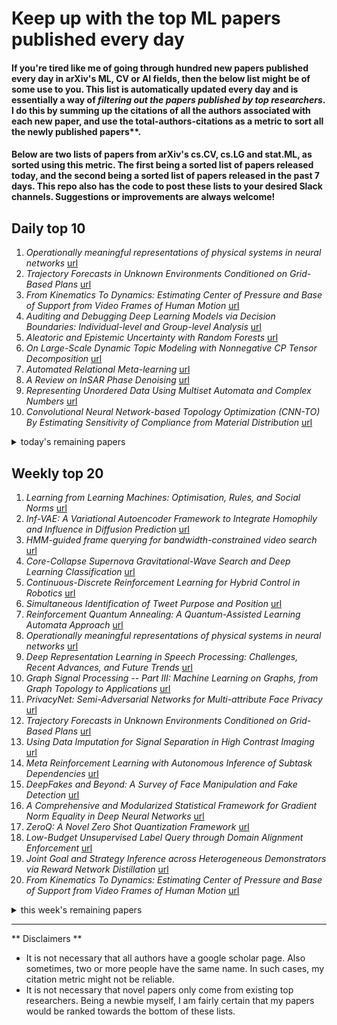 # Keep up with the top ML papers published every day

#### If you're tired like me of going through hundred new papers published every day in arXiv's ML, CV or AI fields, then the below list might be of some use to you. This list is automatically updated every day and is essentially a way of *filtering out the papers published by top researchers*. I do this by summing up the citations of all the authors associated with each new paper, and use the total-authors-citations as a metric to sort all the newly published papers**. 

#### Below are two lists of papers from arXiv's cs.CV, cs.LG and stat.ML, as sorted using this metric. The first being a sorted list of papers released today, and the second being a sorted list of papers released in the past 7 days. This repo also has the code to post these lists to your desired Slack channels. Suggestions or improvements are always welcome!

## Daily top 10
1. *Operationally meaningful representations of physical systems in neural networks* [url](http://arxiv.org/abs/2001.00593)
2. *Trajectory Forecasts in Unknown Environments Conditioned on Grid-Based Plans* [url](http://arxiv.org/abs/2001.00735)
3. *From Kinematics To Dynamics: Estimating Center of Pressure and Base of Support from Video Frames of Human Motion* [url](http://arxiv.org/abs/2001.00657)
4. *Auditing and Debugging Deep Learning Models via Decision Boundaries: Individual-level and Group-level Analysis* [url](http://arxiv.org/abs/2001.00682)
5. *Aleatoric and Epistemic Uncertainty with Random Forests* [url](http://arxiv.org/abs/2001.00893)
6. *On Large-Scale Dynamic Topic Modeling with Nonnegative CP Tensor Decomposition* [url](http://arxiv.org/abs/2001.00631)
7. *Automated Relational Meta-learning* [url](http://arxiv.org/abs/2001.00745)
8. *A Review on InSAR Phase Denoising* [url](http://arxiv.org/abs/2001.00769)
9. *Representing Unordered Data Using Multiset Automata and Complex Numbers* [url](http://arxiv.org/abs/2001.00610)
10. *Convolutional Neural Network-based Topology Optimization (CNN-TO) By Estimating Sensitivity of Compliance from Material Distribution* [url](http://arxiv.org/abs/2001.00635)
<details><summary>today's remaining papers</summary>
  <ol start=11>
    <li><i>Making Sense of Reinforcement Learning and Probabilistic Inference</i> <a href="http://arxiv.org/abs/2001.00805">url</a></li>
    <li><i>Accelerating Smooth Games by Manipulating Spectral Shapes</i> <a href="http://arxiv.org/abs/2001.00602">url</a></li>
    <li><i>Modeling Information Need of Users in Search Sessions</i> <a href="http://arxiv.org/abs/2001.00861">url</a></li>
    <li><i>Robust Self-Supervised Learning of Deterministic Errors in Single-Plane (Monoplanar) and Dual-Plane (Biplanar) X-ray Fluoroscopy</i> <a href="http://arxiv.org/abs/2001.00686">url</a></li>
    <li><i>Good Feature Matching: Towards Accurate, Robust VO/VSLAM with Low Latency</i> <a href="http://arxiv.org/abs/2001.00714">url</a></li>
    <li><i>Computing L1 Straight-Line Fits to Data (Part 1)</i> <a href="http://arxiv.org/abs/2001.00813">url</a></li>
    <li><i>Academic Performance Estimation with Attention-based Graph Convolutional Networks</i> <a href="http://arxiv.org/abs/2001.00632">url</a></li>
    <li><i>DeepFocus: a Few-Shot Microscope Slide Auto-Focus using a Sample Invariant CNN-based Sharpness Function</i> <a href="http://arxiv.org/abs/2001.00667">url</a></li>
    <li><i>Improved Spectral Imaging Microscopy for Cultural Heritage through Oblique Illumination</i> <a href="http://arxiv.org/abs/2001.00817">url</a></li>
    <li><i>Fractional Skipping: Towards Finer-Grained Dynamic CNN Inference</i> <a href="http://arxiv.org/abs/2001.00705">url</a></li>
    <li><i>Wide Neural Networks with Bottlenecks are Deep Gaussian Processes</i> <a href="http://arxiv.org/abs/2001.00921">url</a></li>
    <li><i>Zero-Shot Reinforcement Learning with Deep Attention Convolutional Neural Networks</i> <a href="http://arxiv.org/abs/2001.00605">url</a></li>
    <li><i>A Loss-Function for Causal Machine-Learning</i> <a href="http://arxiv.org/abs/2001.00629">url</a></li>
    <li><i>Deep Learning-Based Intrusion Detection System for Advanced Metering Infrastructure</i> <a href="http://arxiv.org/abs/2001.00916">url</a></li>
    <li><i>FFusionCGAN: An end-to-end fusion method for few-focus images using conditional GAN in cytopathological digital slides</i> <a href="http://arxiv.org/abs/2001.00692">url</a></li>
    <li><i>Decomposable Probability-of-Success Metrics in Algorithmic Search</i> <a href="http://arxiv.org/abs/2001.00742">url</a></li>
    <li><i>Hydrological time series forecasting using simple combinations: Big data testing and investigations on one-year ahead river flow predictability</i> <a href="http://arxiv.org/abs/2001.00811">url</a></li>
    <li><i>Attention based on-device streaming speech recognition with large speech corpus</i> <a href="http://arxiv.org/abs/2001.00577">url</a></li>
    <li><i>A Performance Comparison of Data Mining Algorithms Based Intrusion Detection System for Smart Grid</i> <a href="http://arxiv.org/abs/2001.00917">url</a></li>
    <li><i>A Framework for Democratizing AI</i> <a href="http://arxiv.org/abs/2001.00818">url</a></li>
    <li><i>Unsupervised Online Feature Selection for Cost-Sensitive Medical Diagnosis</i> <a href="http://arxiv.org/abs/2001.00626">url</a></li>
    <li><i>Bayesian task embedding for few-shot Bayesian optimization</i> <a href="http://arxiv.org/abs/2001.00637">url</a></li>
    <li><i>A Probability Density Theory for Spin-Glass Systems</i> <a href="http://arxiv.org/abs/2001.00927">url</a></li>
    <li><i>Self-Supervised Learning of Generative Spin-Glasses with Normalizing Flows</i> <a href="http://arxiv.org/abs/2001.00585">url</a></li>
    <li><i>A Hybrid Framework for Topic Structure using Laughter Occurrences</i> <a href="http://arxiv.org/abs/2001.00573">url</a></li>
    <li><i>Improve Unsupervised Domain Adaptation with Mixup Training</i> <a href="http://arxiv.org/abs/2001.00677">url</a></li>
    <li><i>Deep Unsupervised Common Representation Learning for LiDAR and Camera Data using Double Siamese Networks</i> <a href="http://arxiv.org/abs/2001.00762">url</a></li>
    <li><i>A Machine Learning Imaging Core using Separable FIR-IIR Filters</i> <a href="http://arxiv.org/abs/2001.00630">url</a></li>
    <li><i>A Multi-oriented Chinese Keyword Spotter Guided by Text Line Detection</i> <a href="http://arxiv.org/abs/2001.00722">url</a></li>
    <li><i>Intelligent Roundabout Insertion using Deep Reinforcement Learning</i> <a href="http://arxiv.org/abs/2001.00786">url</a></li>
    <li><i>Optimizing Wireless Systems Using Unsupervised and Reinforced-Unsupervised Deep Learning</i> <a href="http://arxiv.org/abs/2001.00784">url</a></li>
    <li><i>Question Type Classification Methods Comparison</i> <a href="http://arxiv.org/abs/2001.00571">url</a></li>
    <li><i>The Real-World-Weight Cross-Entropy Loss Function: Modeling the Costs of Mislabeling</i> <a href="http://arxiv.org/abs/2001.00570">url</a></li>
    <li><i>PI-GAN: Learning Pose Independent representations for multiple profile face synthesis</i> <a href="http://arxiv.org/abs/2001.00645">url</a></li>
    <li><i>DAWSON: A Domain Adaptive Few Shot Generation Framework</i> <a href="http://arxiv.org/abs/2001.00576">url</a></li>
    <li><i>Learning Accurate Integer Transformer Machine-Translation Models</i> <a href="http://arxiv.org/abs/2001.00926">url</a></li>
    <li><i>Memory-Loss is Fundamental for Stability and Distinguishes the Echo State Property Threshold in Reservoir Computing & Beyond</i> <a href="http://arxiv.org/abs/2001.00766">url</a></li>
    <li><i>Signatory: differentiable computations of the signature and logsignature transforms, on both CPU and GPU</i> <a href="http://arxiv.org/abs/2001.00706">url</a></li>
    <li><i>HandAugment: A Simple Data Augmentation for HANDS19 Challenge Task 1 -- Depth-Based 3D Hand Pose Estimation</i> <a href="http://arxiv.org/abs/2001.00702">url</a></li>
    <li><i>A Neural Dirichlet Process Mixture Model for Task-Free Continual Learning</i> <a href="http://arxiv.org/abs/2001.00689">url</a></li>
    <li><i>Synthetic vascular structure generation for unsupervised pre-training in CTA segmentation tasks</i> <a href="http://arxiv.org/abs/2001.00666">url</a></li>
    <li><i>Explainable outlier detection through decision tree conditioning</i> <a href="http://arxiv.org/abs/2001.00636">url</a></li>
    <li><i>Large-scale Gender/Age Prediction of Tumblr Users</i> <a href="http://arxiv.org/abs/2001.00594">url</a></li>
  </ol>
</details>

## Weekly top 20
1. *Learning from Learning Machines: Optimisation, Rules, and Social Norms* [url](http://arxiv.org/abs/2001.00006)
2. *Inf-VAE: A Variational Autoencoder Framework to Integrate Homophily and Influence in Diffusion Prediction* [url](http://arxiv.org/abs/2001.00132)
3. *HMM-guided frame querying for bandwidth-constrained video search* [url](http://arxiv.org/abs/2001.00057)
4. *Core-Collapse Supernova Gravitational-Wave Search and Deep Learning Classification* [url](http://arxiv.org/abs/2001.00279)
5. *Continuous-Discrete Reinforcement Learning for Hybrid Control in Robotics* [url](http://arxiv.org/abs/2001.00449)
6. *Simultaneous Identification of Tweet Purpose and Position* [url](http://arxiv.org/abs/2001.00051)
7. *Reinforcement Quantum Annealing: A Quantum-Assisted Learning Automata Approach* [url](http://arxiv.org/abs/2001.00234)
8. *Operationally meaningful representations of physical systems in neural networks* [url](http://arxiv.org/abs/2001.00593)
9. *Deep Representation Learning in Speech Processing: Challenges, Recent Advances, and Future Trends* [url](http://arxiv.org/abs/2001.00378)
10. *Graph Signal Processing -- Part III: Machine Learning on Graphs, from Graph Topology to Applications* [url](http://arxiv.org/abs/2001.00426)
11. *PrivacyNet: Semi-Adversarial Networks for Multi-attribute Face Privacy* [url](http://arxiv.org/abs/2001.00561)
12. *Trajectory Forecasts in Unknown Environments Conditioned on Grid-Based Plans* [url](http://arxiv.org/abs/2001.00735)
13. *Using Data Imputation for Signal Separation in High Contrast Imaging* [url](http://arxiv.org/abs/2001.00563)
14. *Meta Reinforcement Learning with Autonomous Inference of Subtask Dependencies* [url](http://arxiv.org/abs/2001.00248)
15. *DeepFakes and Beyond: A Survey of Face Manipulation and Fake Detection* [url](http://arxiv.org/abs/2001.00179)
16. *A Comprehensive and Modularized Statistical Framework for Gradient Norm Equality in Deep Neural Networks* [url](http://arxiv.org/abs/2001.00254)
17. *ZeroQ: A Novel Zero Shot Quantization Framework* [url](http://arxiv.org/abs/2001.00281)
18. *Low-Budget Unsupervised Label Query through Domain Alignment Enforcement* [url](http://arxiv.org/abs/2001.00238)
19. *Joint Goal and Strategy Inference across Heterogeneous Demonstrators via Reward Network Distillation* [url](http://arxiv.org/abs/2001.00503)
20. *From Kinematics To Dynamics: Estimating Center of Pressure and Base of Support from Video Frames of Human Motion* [url](http://arxiv.org/abs/2001.00657)
<details><summary>this week's remaining papers</summary>
  <ol start=21>
    <li><i>On Consequentialism and Fairness</i> <a href="http://arxiv.org/abs/2001.00329">url</a></li>
    <li><i>DeepBeat: A multi-task deep learning approach to assess signal quality and arrhythmia detection in wearable devices</i> <a href="http://arxiv.org/abs/2001.00155">url</a></li>
    <li><i>A Freeform Dielectric Metasurface Modeling Approach Based on Deep Neural Networks</i> <a href="http://arxiv.org/abs/2001.00121">url</a></li>
    <li><i>BlendMask: Top-Down Meets Bottom-Up for Instance Segmentation</i> <a href="http://arxiv.org/abs/2001.00309">url</a></li>
    <li><i>Auditing and Debugging Deep Learning Models via Decision Boundaries: Individual-level and Group-level Analysis</i> <a href="http://arxiv.org/abs/2001.00682">url</a></li>
    <li><i>Reasoning on Knowledge Graphs with Debate Dynamics</i> <a href="http://arxiv.org/abs/2001.00461">url</a></li>
    <li><i>Options of Interest: Temporal Abstraction with Interest Functions</i> <a href="http://arxiv.org/abs/2001.00271">url</a></li>
    <li><i>Aleatoric and Epistemic Uncertainty with Random Forests</i> <a href="http://arxiv.org/abs/2001.00893">url</a></li>
    <li><i>On Large-Scale Dynamic Topic Modeling with Nonnegative CP Tensor Decomposition</i> <a href="http://arxiv.org/abs/2001.00631">url</a></li>
    <li><i>Automated Relational Meta-learning</i> <a href="http://arxiv.org/abs/2001.00745">url</a></li>
    <li><i>DuDoNet++: Encoding mask projection to reduce CT metal artifacts</i> <a href="http://arxiv.org/abs/2001.00340">url</a></li>
    <li><i>Joint Unsupervised Learning for the Vertebra Segmentation, Artifact Reduction and Modality Translation of CBCT Images</i> <a href="http://arxiv.org/abs/2001.00339">url</a></li>
    <li><i>A Review on InSAR Phase Denoising</i> <a href="http://arxiv.org/abs/2001.00769">url</a></li>
    <li><i>First image then video: A two-stage network for spatiotemporal video denoising</i> <a href="http://arxiv.org/abs/2001.00346">url</a></li>
    <li><i>On the Resilience of Deep Learning for Reduced-voltage FPGAs</i> <a href="http://arxiv.org/abs/2001.00053">url</a></li>
    <li><i>Restricting the Flow: Information Bottlenecks for Attribution</i> <a href="http://arxiv.org/abs/2001.00396">url</a></li>
    <li><i>Visual Machine Learning: Insight through Eigenvectors, Chladni patterns and community detection in 2D particulate structures</i> <a href="http://arxiv.org/abs/2001.00345">url</a></li>
    <li><i>Visual Evaluation of Generative Adversarial Networks for Time Series Data</i> <a href="http://arxiv.org/abs/2001.00062">url</a></li>
    <li><i>Graph-FCN for image semantic segmentation</i> <a href="http://arxiv.org/abs/2001.00335">url</a></li>
    <li><i>Representing Unordered Data Using Multiset Automata and Complex Numbers</i> <a href="http://arxiv.org/abs/2001.00610">url</a></li>
    <li><i>Convolutional Neural Network-based Topology Optimization (CNN-TO) By Estimating Sensitivity of Compliance from Material Distribution</i> <a href="http://arxiv.org/abs/2001.00635">url</a></li>
    <li><i>Deep Learning Training with Simulated Approximate Multipliers</i> <a href="http://arxiv.org/abs/2001.00060">url</a></li>
    <li><i>Thresholds of descending algorithms in inference problems</i> <a href="http://arxiv.org/abs/2001.00479">url</a></li>
    <li><i>Making Sense of Reinforcement Learning and Probabilistic Inference</i> <a href="http://arxiv.org/abs/2001.00805">url</a></li>
    <li><i>Privacy for Rescue: A New Testimony Why Privacy is Vulnerable In Deep Models</i> <a href="http://arxiv.org/abs/2001.00493">url</a></li>
    <li><i>Accelerating Smooth Games by Manipulating Spectral Shapes</i> <a href="http://arxiv.org/abs/2001.00602">url</a></li>
    <li><i>Multi-organ Segmentation over Partially Labeled Datasets with Multi-scale Feature Abstraction</i> <a href="http://arxiv.org/abs/2001.00208">url</a></li>
    <li><i>Uncertainty-Based Out-of-Distribution Classification in Deep Reinforcement Learning</i> <a href="http://arxiv.org/abs/2001.00496">url</a></li>
    <li><i>Ensembles of Many Diverse Weak Defenses can be Strong: Defending Deep Neural Networks Against Adversarial Attacks</i> <a href="http://arxiv.org/abs/2001.00308">url</a></li>
    <li><i>Lossless Compression of Deep Neural Networks</i> <a href="http://arxiv.org/abs/2001.00218">url</a></li>
    <li><i>Video Cloze Procedure for Self-Supervised Spatio-Temporal Learning</i> <a href="http://arxiv.org/abs/2001.00294">url</a></li>
    <li><i>Modeling Information Need of Users in Search Sessions</i> <a href="http://arxiv.org/abs/2001.00861">url</a></li>
    <li><i>Non-rigid Registration Method between 3D CT Liver Data and 2D Ultrasonic Images based on Demons Model</i> <a href="http://arxiv.org/abs/2001.00035">url</a></li>
    <li><i>Robust Self-Supervised Learning of Deterministic Errors in Single-Plane (Monoplanar) and Dual-Plane (Biplanar) X-ray Fluoroscopy</i> <a href="http://arxiv.org/abs/2001.00686">url</a></li>
    <li><i>Good Feature Matching: Towards Accurate, Robust VO/VSLAM with Low Latency</i> <a href="http://arxiv.org/abs/2001.00714">url</a></li>
    <li><i>Computing L1 Straight-Line Fits to Data (Part 1)</i> <a href="http://arxiv.org/abs/2001.00813">url</a></li>
    <li><i>Motivic clustering schemes for directed graphs</i> <a href="http://arxiv.org/abs/2001.00278">url</a></li>
    <li><i>Pre-trained Contextual Embedding of Source Code</i> <a href="http://arxiv.org/abs/2001.00059">url</a></li>
    <li><i>Adversarial Policies in Learning Systems with Malicious Experts</i> <a href="http://arxiv.org/abs/2001.00543">url</a></li>
    <li><i>Academic Performance Estimation with Attention-based Graph Convolutional Networks</i> <a href="http://arxiv.org/abs/2001.00632">url</a></li>
    <li><i>DeepFocus: a Few-Shot Microscope Slide Auto-Focus using a Sample Invariant CNN-based Sharpness Function</i> <a href="http://arxiv.org/abs/2001.00667">url</a></li>
    <li><i>Improved Spectral Imaging Microscopy for Cultural Heritage through Oblique Illumination</i> <a href="http://arxiv.org/abs/2001.00817">url</a></li>
    <li><i>Fractional Skipping: Towards Finer-Grained Dynamic CNN Inference</i> <a href="http://arxiv.org/abs/2001.00705">url</a></li>
    <li><i>Lightweight Residual Densely Connected Convolutional Neural Network</i> <a href="http://arxiv.org/abs/2001.00526">url</a></li>
    <li><i>Wide Neural Networks with Bottlenecks are Deep Gaussian Processes</i> <a href="http://arxiv.org/abs/2001.00921">url</a></li>
    <li><i>Kalman Filtering and Expectation Maximization for Multitemporal Spectral Unmixing</i> <a href="http://arxiv.org/abs/2001.00425">url</a></li>
    <li><i>Temporal-Spatial Neural Filter: Direction Informed End-to-End Multi-channel Target Speech Separation</i> <a href="http://arxiv.org/abs/2001.00391">url</a></li>
    <li><i>Learning-Aided Deep Path Prediction for Sphere Decoding in Large MIMO Systems</i> <a href="http://arxiv.org/abs/2001.00342">url</a></li>
    <li><i>Histogram Layers for Texture Analysis</i> <a href="http://arxiv.org/abs/2001.00215">url</a></li>
    <li><i>Cost-Function-Dependent Barren Plateaus in Shallow Quantum Neural Networks</i> <a href="http://arxiv.org/abs/2001.00550">url</a></li>
    <li><i>Multi-lane Detection Using Instance Segmentation and Attentive Voting</i> <a href="http://arxiv.org/abs/2001.00236">url</a></li>
    <li><i>PAC Confidence Sets for Deep Neural Networks via Calibrated Prediction</i> <a href="http://arxiv.org/abs/2001.00106">url</a></li>
    <li><i>Scalable Hierarchical Clustering with Tree Grafting</i> <a href="http://arxiv.org/abs/2001.00076">url</a></li>
    <li><i>Zero-Shot Reinforcement Learning with Deep Attention Convolutional Neural Networks</i> <a href="http://arxiv.org/abs/2001.00605">url</a></li>
    <li><i>Quantum Adversarial Machine Learning</i> <a href="http://arxiv.org/abs/2001.00030">url</a></li>
    <li><i>A Loss-Function for Causal Machine-Learning</i> <a href="http://arxiv.org/abs/2001.00629">url</a></li>
    <li><i>Computational model discovery with reinforcement learning</i> <a href="http://arxiv.org/abs/2001.00008">url</a></li>
    <li><i>A Generalized Deep Learning Framework for Whole-Slide Image Segmentation and Analysis</i> <a href="http://arxiv.org/abs/2001.00258">url</a></li>
    <li><i>Deep Learning-Based Intrusion Detection System for Advanced Metering Infrastructure</i> <a href="http://arxiv.org/abs/2001.00916">url</a></li>
    <li><i>FFusionCGAN: An end-to-end fusion method for few-focus images using conditional GAN in cytopathological digital slides</i> <a href="http://arxiv.org/abs/2001.00692">url</a></li>
    <li><i>Decomposable Probability-of-Success Metrics in Algorithmic Search</i> <a href="http://arxiv.org/abs/2001.00742">url</a></li>
    <li><i>PatDNN: Achieving Real-Time DNN Execution on Mobile Devices with Pattern-based Weight Pruning</i> <a href="http://arxiv.org/abs/2001.00138">url</a></li>
    <li><i>Hydrological time series forecasting using simple combinations: Big data testing and investigations on one-year ahead river flow predictability</i> <a href="http://arxiv.org/abs/2001.00811">url</a></li>
    <li><i>Attention based on-device streaming speech recognition with large speech corpus</i> <a href="http://arxiv.org/abs/2001.00577">url</a></li>
    <li><i>A Deep Structural Model for Analyzing Correlated Multivariate Time Series</i> <a href="http://arxiv.org/abs/2001.00559">url</a></li>
    <li><i>NAS-Bench-102: Extending the Scope of Reproducible Neural Architecture Search</i> <a href="http://arxiv.org/abs/2001.00326">url</a></li>
    <li><i>Non-Parametric Learning of Gaifman Models</i> <a href="http://arxiv.org/abs/2001.00528">url</a></li>
    <li><i>A Performance Comparison of Data Mining Algorithms Based Intrusion Detection System for Smart Grid</i> <a href="http://arxiv.org/abs/2001.00917">url</a></li>
    <li><i>A Framework for Democratizing AI</i> <a href="http://arxiv.org/abs/2001.00818">url</a></li>
    <li><i>Dual Adversarial Domain Adaptation</i> <a href="http://arxiv.org/abs/2001.00153">url</a></li>
    <li><i>Long-Term Visitation Value for Deep Exploration in Sparse Reward Reinforcement Learning</i> <a href="http://arxiv.org/abs/2001.00119">url</a></li>
    <li><i>Unsupervised Online Feature Selection for Cost-Sensitive Medical Diagnosis</i> <a href="http://arxiv.org/abs/2001.00626">url</a></li>
    <li><i>Using CNNs For Users Segmentation In Video See-Through Augmented Virtuality</i> <a href="http://arxiv.org/abs/2001.00487">url</a></li>
    <li><i>Bayesian task embedding for few-shot Bayesian optimization</i> <a href="http://arxiv.org/abs/2001.00637">url</a></li>
    <li><i>Handwritten Optical Character Recognition (OCR): A Comprehensive Systematic Literature Review (SLR)</i> <a href="http://arxiv.org/abs/2001.00139">url</a></li>
    <li><i>Kernelized Support Tensor Train Machines</i> <a href="http://arxiv.org/abs/2001.00360">url</a></li>
    <li><i>Self-Supervised Learning of Generative Spin-Glasses with Normalizing Flows</i> <a href="http://arxiv.org/abs/2001.00585">url</a></li>
    <li><i>A Probability Density Theory for Spin-Glass Systems</i> <a href="http://arxiv.org/abs/2001.00927">url</a></li>
    <li><i>A generalization of the symmetrical and optimal probability-to-possibility transformations</i> <a href="http://arxiv.org/abs/2001.00007">url</a></li>
    <li><i>Residual Block-based Multi-Label Classification and Localization Network with Integral Regression for Vertebrae Labeling</i> <a href="http://arxiv.org/abs/2001.00170">url</a></li>
    <li><i>Inter- and Intra-domain Knowledge Transfer for Related Tasks in Deep Character Recognition</i> <a href="http://arxiv.org/abs/2001.00448">url</a></li>
    <li><i>Online Similarity Learning with Feedback for Invoice Line Item Matching</i> <a href="http://arxiv.org/abs/2001.00288">url</a></li>
    <li><i>A Hybrid Framework for Topic Structure using Laughter Occurrences</i> <a href="http://arxiv.org/abs/2001.00573">url</a></li>
    <li><i>Improve Unsupervised Domain Adaptation with Mixup Training</i> <a href="http://arxiv.org/abs/2001.00677">url</a></li>
    <li><i>Deep Unsupervised Common Representation Learning for LiDAR and Camera Data using Double Siamese Networks</i> <a href="http://arxiv.org/abs/2001.00762">url</a></li>
    <li><i>A Machine Learning Imaging Core using Separable FIR-IIR Filters</i> <a href="http://arxiv.org/abs/2001.00630">url</a></li>
    <li><i>A Multi-oriented Chinese Keyword Spotter Guided by Text Line Detection</i> <a href="http://arxiv.org/abs/2001.00722">url</a></li>
    <li><i>No Spurious Local Minima in Deep Quadratic Networks</i> <a href="http://arxiv.org/abs/2001.00098">url</a></li>
    <li><i>The Gambler's Problem and Beyond</i> <a href="http://arxiv.org/abs/2001.00102">url</a></li>
    <li><i>Protecting GANs against privacy attacks by preventing overfitting</i> <a href="http://arxiv.org/abs/2001.00071">url</a></li>
    <li><i>Intelligent Roundabout Insertion using Deep Reinforcement Learning</i> <a href="http://arxiv.org/abs/2001.00786">url</a></li>
    <li><i>Optimizing Wireless Systems Using Unsupervised and Reinforced-Unsupervised Deep Learning</i> <a href="http://arxiv.org/abs/2001.00784">url</a></li>
    <li><i>EEG based Continuous Speech Recognition using Transformers</i> <a href="http://arxiv.org/abs/2001.00501">url</a></li>
    <li><i>Erase and Restore: Simple, Accurate and Resilient Detection of $L_2$ Adversarial Examples</i> <a href="http://arxiv.org/abs/2001.00116">url</a></li>
    <li><i>Question Type Classification Methods Comparison</i> <a href="http://arxiv.org/abs/2001.00571">url</a></li>
    <li><i>PI-GAN: Learning Pose Independent representations for multiple profile face synthesis</i> <a href="http://arxiv.org/abs/2001.00645">url</a></li>
    <li><i>The Real-World-Weight Cross-Entropy Loss Function: Modeling the Costs of Mislabeling</i> <a href="http://arxiv.org/abs/2001.00570">url</a></li>
    <li><i>DAWSON: A Domain Adaptive Few Shot Generation Framework</i> <a href="http://arxiv.org/abs/2001.00576">url</a></li>
    <li><i>Stacked DeBERT: All Attention in Incomplete Data for Text Classification</i> <a href="http://arxiv.org/abs/2001.00137">url</a></li>
    <li><i>Video Saliency Prediction Using Enhanced Spatiotemporal Alignment Network</i> <a href="http://arxiv.org/abs/2001.00292">url</a></li>
    <li><i>Fast Estimation of Information Theoretic Learning Descriptors using Explicit Inner Product Spaces</i> <a href="http://arxiv.org/abs/2001.00265">url</a></li>
    <li><i>Interpretable Conservation Law Estimation by Deriving the Symmetries of Dynamics from Trained Deep Neural Networks</i> <a href="http://arxiv.org/abs/2001.00111">url</a></li>
    <li><i>Ensemble emotion recognizing with multiple modal physiological signals</i> <a href="http://arxiv.org/abs/2001.00191">url</a></li>
    <li><i>Deep Attentive Ranking Networks for Learning to Order Sentences</i> <a href="http://arxiv.org/abs/2001.00056">url</a></li>
    <li><i>Reinforcement Learning with Goal-Distance Gradient</i> <a href="http://arxiv.org/abs/2001.00127">url</a></li>
    <li><i>Simulation of Skin Stretching around the Forehead Wrinkles in Rhytidectomy</i> <a href="http://arxiv.org/abs/2001.00149">url</a></li>
    <li><i>A Total Variation Denoising Method Based on Median Filter and Phase Consistency</i> <a href="http://arxiv.org/abs/2001.00150">url</a></li>
    <li><i>Butterfly detection and classification based on integrated YOLO algorithm</i> <a href="http://arxiv.org/abs/2001.00361">url</a></li>
    <li><i>A Coarse-to-Fine Adaptive Network for Appearance-Based Gaze Estimation</i> <a href="http://arxiv.org/abs/2001.00187">url</a></li>
    <li><i>Deep Learning for Learning Graph Representations</i> <a href="http://arxiv.org/abs/2001.00293">url</a></li>
    <li><i>Large-scale Gender/Age Prediction of Tumblr Users</i> <a href="http://arxiv.org/abs/2001.00594">url</a></li>
    <li><i>Reject Illegal Inputs with Generative Classifier Derived from Any Discriminative Classifier</i> <a href="http://arxiv.org/abs/2001.00483">url</a></li>
    <li><i>Physically Plausible Spectral Reconstruction from RGB Images</i> <a href="http://arxiv.org/abs/2001.00558">url</a></li>
    <li><i>Robust Marine Buoy Placement for Ship Detection Using Dropout K-Means</i> <a href="http://arxiv.org/abs/2001.00564">url</a></li>
    <li><i>Explainable outlier detection through decision tree conditioning</i> <a href="http://arxiv.org/abs/2001.00636">url</a></li>
    <li><i>Learning Accurate Integer Transformer Machine-Translation Models</i> <a href="http://arxiv.org/abs/2001.00926">url</a></li>
    <li><i>Memory-Loss is Fundamental for Stability and Distinguishes the Echo State Property Threshold in Reservoir Computing & Beyond</i> <a href="http://arxiv.org/abs/2001.00766">url</a></li>
    <li><i>Signatory: differentiable computations of the signature and logsignature transforms, on both CPU and GPU</i> <a href="http://arxiv.org/abs/2001.00706">url</a></li>
    <li><i>HandAugment: A Simple Data Augmentation for HANDS19 Challenge Task 1 -- Depth-Based 3D Hand Pose Estimation</i> <a href="http://arxiv.org/abs/2001.00702">url</a></li>
    <li><i>A Neural Dirichlet Process Mixture Model for Task-Free Continual Learning</i> <a href="http://arxiv.org/abs/2001.00689">url</a></li>
    <li><i>Synthetic vascular structure generation for unsupervised pre-training in CTA segmentation tasks</i> <a href="http://arxiv.org/abs/2001.00666">url</a></li>
    <li><i>Differentially Private M-band Wavelet-Based Mechanisms in Machine Learning Environments</i> <a href="http://arxiv.org/abs/2001.00012">url</a></li>
  </ol>
</details>

-------------------------------------------------------------------------------
** Disclaimers **
* It is not necessary that all authors have a google scholar page. Also sometimes, two or more people have the same name. In such cases, my citation metric might not be reliable.
* It is not necessary that novel papers only come from existing top researchers. Being a newbie myself, I am fairly certain that my papers would be ranked towards the bottom of these lists.
